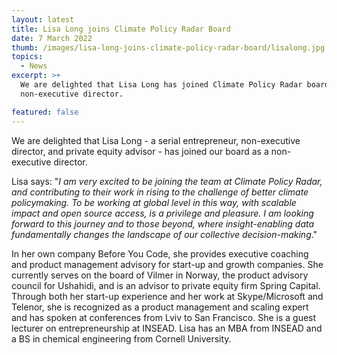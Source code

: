 ```yaml
---
layout: latest
title: Lisa Long joins Climate Policy Radar Board
date: 7 March 2022
thumb: /images/lisa-long-joins-climate-policy-radar-board/lisalong.jpg
topics:
  - News
excerpt: >+
  We are delighted that Lisa Long has joined Climate Policy Radar board as a
  non-executive director.

featured: false
---
```

We are delighted that Lisa Long - a serial entrepreneur, non-executive director, and private equity advisor - has joined our board as a non-executive director.

Lisa says: "*I am very excited to be joining the team at Climate Policy Radar, and contributing to their work in rising to the challenge of better climate policymaking. To be working at global level in this way, with scalable impact and open source access, is a privilege and pleasure. I am looking forward to this journey and to those beyond, where insight-enabling data fundamentally changes the landscape of our collective decision-making*."

In her own company Before You Code, she provides executive coaching and product management advisory for start-up and growth companies. She currently serves on the board of Vilmer in Norway, the product advisory council for Ushahidi, and is an advisor to private equity firm Spring Capital.  Through both her start-up experience and her work at Skype/Microsoft and Telenor, she is recognized as a product management and scaling expert and has spoken at conferences from Lviv to San Francisco. She is a guest lecturer on entrepreneurship at INSEAD. Lisa has an MBA from INSEAD and a BS in chemical engineering from Cornell University.